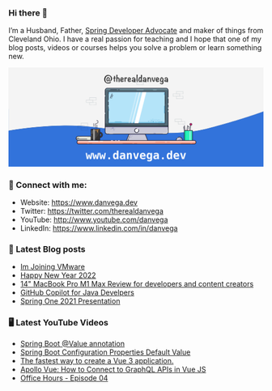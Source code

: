 ### Hi there 👋

I’m a Husband, Father, [Spring Developer Advocate](https://tanzu.vmware.com/developer/advocates/) and maker of things from Cleveland Ohio. I have a real passion for teaching and I hope that one of my blog posts, videos or courses helps you solve a problem or learn something new.

![Profile Header](./github_profile_header.png)

### 🤝 Connect with me:

- Website: https://www.danvega.dev
- Twitter: https://twitter.com/therealdanvega
- YouTube: http://www.youtube.com/danvega
- LinkedIn: https://www.linkedin.com/in/danvega

### 📝 Latest Blog posts

<!-- BLOG-POST-LIST:START -->
- [Im Joining VMware](https://www.danvega.dev/blog/2022/01/24/undefined)
- [Happy New Year 2022](https://www.danvega.dev/blog/2022/01/01/happy-new-year-2022)
- [14&quot; MacBook Pro M1 Max Review for developers and content creators](https://www.danvega.dev/blog/2021/11/15/macbook-pro-m1-max-review)
- [GitHub Copilot for Java Develpers](https://www.danvega.dev/blog/2021/11/08/github-copilot-java-developers)
- [Spring One 2021 Presentation](https://www.danvega.dev/blog/2021/08/30/spring-one-2021)
<!-- BLOG-POST-LIST:END -->

### 🖥 Latest YouTube Videos

<!-- YOUTUBE:START -->
- [Spring Boot @Value annotation](https://www.youtube.com/watch?v=vLSyFktOm4g)
- [Spring Boot Configuration Properties Default Value](https://www.youtube.com/watch?v=Gqn_q2sAebg)
- [The fastest way to create a Vue 3 application.](https://www.youtube.com/watch?v=tbrMQukq1WI)
- [Apollo Vue: How to Connect to GraphQL APIs in Vue JS](https://www.youtube.com/watch?v=CXyFs5wWask)
- [Office Hours - Episode 04](https://www.youtube.com/watch?v=thqCEMyIBCU)
<!-- YOUTUBE:END -->
